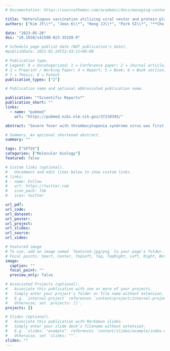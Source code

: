 ```yaml
---
# Documentation: https://sourcethemes.com/academic/docs/managing-content/

title: "Heterologous vaccination utilizing viral vector and protein platforms confers complete protection against SFTSV"
authors: ["Kim JY\\*", "Jeon K\\*", "Hong JJ\\*", "Park SI\\*", "**Cho H**\\*", "Park HJ\\*", "Kwak HW", "Park HJ", "Bang YJ", "Lee YS", "Bae SH", "Kim SH", "Hwang KA", "Jung DI", "Cho SH", "Seo SH", "Kim G", "Oh H", "Lee HY", "Kim KH", "Lim HY", "Jeon P", "Lee JY", "Chung J", "Lee SM", "Ko HL", "Song M", "Cho NH\\#", "**Lee YS**\\#", "Hong SH\\#", "Nam JH\\#"]

date: "2023-05-20"
doi: "10.1038/s41598-023-35328-9"

# Schedule page publish date (NOT publication's date).
#publishDate: 2021-01-24T22:43:11+09:00

# Publication type.
# Legend: 0 = Uncategorized; 1 = Conference paper; 2 = Journal article;
# 3 = Preprint / Working Paper; 4 = Report; 5 = Book; 6 = Book section;
# 7 = Thesis; 8 = Patent
publication_types: ["2"]

# Publication name and optional abbreviated publication name.

publication: "*Scientific Reports*"
publication_short: ""
links:
  - name: "pubmed"
    url: "https://pubmed.ncbi.nlm.nih.gov/37210393/"

abstract: "Severe fever with thrombocytopenia syndrome virus was first discovered in 2009 as the causative agent of severe fever with thrombocytopenia syndrome. Despite its potential threat to public health, no prophylactic vaccine is yet available. This study developed a heterologous prime-boost strategy comprising priming with recombinant replication-deficient human adenovirus type 5 (rAd5) expressing the surface glycoprotein, Gn, and boosting with Gn protein. This vaccination regimen induced balanced Th1/Th2 immune responses and resulted in potent humoral and T cell-mediated responses in mice. It elicited high neutralizing antibody titers in both mice and non-human primates. Transcriptome analysis revealed that rAd5 and Gn proteins induced adaptive and innate immune pathways, respectively. This study provides immunological and mechanistic insight into this heterologous regimen and paves the way for future strategies against emerging infectious diseases."

# Summary. An optional shortened abstract.
summary: ""

tags: ["SFTSV"]
categories: ["Molecular biology"]
featured: false

# Custom links (optional).
#   Uncomment and edit lines below to show custom links.
# links:
# - name: Follow
#   url: https://twitter.com
#   icon_pack: fab
#   icon: twitter

url_pdf:
url_code:
url_dataset:
url_poster:
url_project:
url_slides:
url_source:
url_video:

# Featured image
# To use, add an image named `featured.jpg/png` to your page's folder.
# Focal points: Smart, Center, TopLeft, Top, TopRight, Left, Right, BottomLeft, Bottom, BottomRight.
image:
  caption: ""
  focal_point: ""
  preview_only: false

# Associated Projects (optional).
#   Associate this publication with one or more of your projects.
#   Simply enter your project's folder or file name without extension.
#   E.g. `internal-project` references `content/project/internal-project/index.md`.
#   Otherwise, set `projects: []`.
projects: []

# Slides (optional).
#   Associate this publication with Markdown slides.
#   Simply enter your slide deck's filename without extension.
#   E.g. `slides: "example"` references `content/slides/example/index.md`.
#   Otherwise, set `slides: ""`.
slides: ""
---
```

